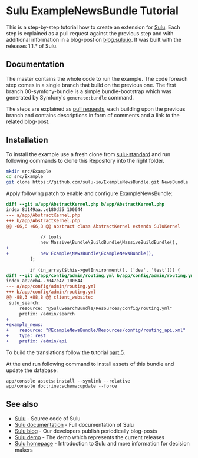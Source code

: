 # Sulu ExampleNewsBundle Tutorial

This is a step-by-step tutorial how to create an extension for [Sulu](https://github.com/sulu-io/sulu). Each step is
explained as a pull request against the previous step and with additional information in a blog-post on
[blog.sulu.io](blog.sulu.io). It was built with the releases 1.1.* of Sulu.

## Documentation

The master contains the whole code to run the example. The code foreach step comes in a single branch that build on the previous
one. The first branch 00-symfony-bundle is a simple bundle-bootstrap which was generated by Symfony's `generate:bundle`
command.

The steps are explained as [pull requests](https://github.com/sulu-io/ExampleNewsBundle/pulls), each building upon the
previous branch and contains descriptions in form of comments and a link to the related blog-post.

## Installation

To install the example use a fresh clone from [sulu-standard](https://github.com/sulu/sulu-standard) and run
following commands to clone this Repository into the right folder.

```bash
mkdir src/Example
cd src/Example
git clone https://github.com/sulu-io/ExampleNewsBundle.git NewsBundle
```

Apply following patch to enable and configure ExampleNewsBundle:

```diff
diff --git a/app/AbstractKernel.php b/app/AbstractKernel.php
index 8d149aa..e180d35 100644
--- a/app/AbstractKernel.php
+++ b/app/AbstractKernel.php
@@ -66,6 +66,8 @@ abstract class AbstractKernel extends SuluKernel
 
             // tools
             new Massive\Bundle\BuildBundle\MassiveBuildBundle(),
+
+            new Example\NewsBundle\ExampleNewsBundle(),
         ];
 
         if (in_array($this->getEnvironment(), ['dev', 'test'])) {
diff --git a/app/config/admin/routing.yml b/app/config/admin/routing.yml
index ae2ceb4..7047e47 100644
--- a/app/config/admin/routing.yml
+++ b/app/config/admin/routing.yml
@@ -88,3 +88,8 @@ client_website:
 sulu_search:
     resource: "@SuluSearchBundle/Resources/config/routing.yml"
     prefix: /admin/search
+
+example_news:
+    resource: "@ExampleNewsBundle/Resources/config/routing_api.xml"
+    type: rest
+    prefix: /admin/api
```

To build the translations follow the tutorial [part 5](http://blog.sulu.io/how-to-develop-a-bundle-in-the-sulu-admin-5#build-translation).

At the end run following command to install assets of this bundle and update the database:

```
app/console assets:install --symlink --relative
app/console doctrine:schema:update --force
```

## See also

* [Sulu](https://github.com/sulu-io/sulu) - Source code of Sulu
* [Sulu documentation](http://docs.sulu.io/en/latest/) - Full documentation of Sulu
* [Sulu blog](http://blog.sulu.io) - Our developers publish periodically blog-posts
* [Sulu demo](http://demo.sulu.io) - The demo which represents the current releases
* [Sulu homepage](http://sulu.io) - Introduction to Sulu and more information for decision makers
